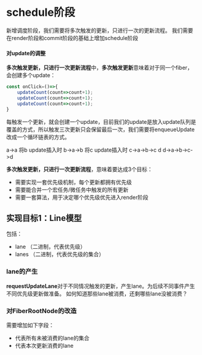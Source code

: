# schedule阶段

新增调度阶段，我们需要将多次触发的更新，只进行一次的更新流程。
我们需要在render阶段和commit阶段的基础上增加schedule阶段

#### 对update的调整

**多次触发更新，只进行一次更新流程**中，**多次触发更新**意味着对于同一个fiber，会创建多个update：

```js
const onClick=()=>{
    updateCount(count=>count+1);
    updateCount(count=>count+1);
    updateCount(count=>count+1);
}

```
每触发一个更新，就会创建一个update，目前我们的update是放入update队列是覆盖的方式，所以触发三次更新只会保留最后一次，我们需要将enqueueUpdate改成一个循环链表的方式。

a->a
将b update插入时
b->a->b
将c update插入时
c->a->b->c
d
d->a->b->c->d





**多次触发更新，只进行一次更新流程**，意味着要达成3个目标：
- 需要实现一套优先级机制，每个更新都拥有优先级
- 需要能合并一个宏任务/微任务中触发的所有更新
- 需要一套算法，用于决定哪个优先级优先进入render阶段


## 实现目标1：Line模型

包括：
- lane （二进制，代表优先级）
- lanes （二进制，代表优先级的集合）

### lane的产生

**requestUpdateLane**对于不同情况触发的更新，产生lane。为后续不同事件产生不同优先级更新做准备。
如何知道那些lane被消费，还剩哪些lane没被消费？

### 对FiberRootNode的改造

需要增加如下字段：
- 代表所有未被消费的lane的集合
- 代表本次更新消费的lane